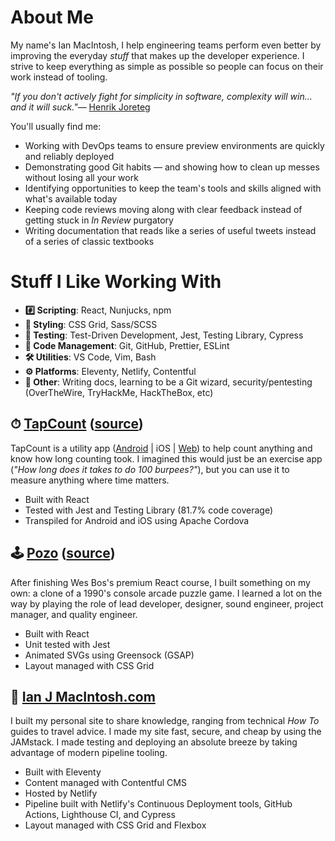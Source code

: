 # About Me

My name's Ian MacIntosh, I help engineering teams perform even better by improving the everyday _stuff_ that makes up the developer experience. I strive to keep everything as simple as possible so people can focus on their work instead of tooling.

_"If you don't actively fight for simplicity in software, complexity will win... and it will suck."_— [Henrik Joreteg](https://joreteg.com/blog/architecting-uis-for-change)

You'll usually find me:

- Working with DevOps teams to ensure preview environments are quickly and reliably deployed
- Demonstrating good Git habits — and showing how to clean up messes without losing all your work
- Identifying opportunities to keep the team's tools and skills aligned with what's available today
- Keeping code reviews moving along with clear feedback instead of getting stuck in _In Review_ purgatory
- Writing documentation that reads like a series of useful tweets instead of a series of classic textbooks

# Stuff I Like Working With

- **#️⃣ Scripting**: React, Nunjucks, npm
- **🎨 Styling**: CSS Grid, Sass/SCSS
- **📐 Testing**: Test-Driven Development, Jest, Testing Library, Cypress
- **🚢 Code Management**: Git, GitHub, Prettier, ESLint
- **🛠 Utilities**: VS Code, Vim, Bash
- **⚙️ Platforms**: Eleventy, Netlify, Contentful
- **🚀 Other**: Writing docs, learning to be a Git wizard, security/pentesting (OverTheWire, TryHackMe, HackTheBox, etc)

## ⏱ [TapCount](https://tapcount.ianjmacintosh.com/) ([source](https://www.github.com/ianjmacintosh/tapcount))

TapCount is a utility app ([Android](https://play.google.com/store/apps/details?id=com.ianjmacintosh.tapcount) | iOS | [Web](https://tapcount.ianjmacintosh.com/)) to help count anything and know how long counting took. I imagined this would just be an exercise app (_"How long does it takes to do 100 burpees?"_), but you can use it to measure anything where time matters.

- Built with React
- Tested with Jest and Testing Library (81.7% code coverage)
- Transpiled for Android and iOS using Apache Cordova

## 🕹 [Pozo](https://pozo.ianjmacintosh.com/) ([source](https://www.github.com/ianjmacintosh/pozo))

After finishing Wes Bos's premium React course, I built something on my own: a clone of a 1990's console arcade puzzle game. I learned a lot on the way by playing the role of lead developer, designer, sound engineer, project manager, and quality engineer.

- Built with React
- Unit tested with Jest
- Animated SVGs using Greensock (GSAP)
- Layout managed with CSS Grid

## 🎩 [Ian J MacIntosh.com](https://www.ianjmacintosh.com)

I built my personal site to share knowledge, ranging from technical _How To_ guides to travel advice. I made my site fast, secure, and cheap by using the JAMstack. I made testing and deploying an absolute breeze by taking advantage of modern pipeline tooling.

- Built with Eleventy
- Content managed with Contentful CMS
- Hosted by Netlify
- Pipeline built with Netlify's Continuous Deployment tools, GitHub Actions, Lighthouse CI, and Cypress
- Layout managed with CSS Grid and Flexbox
